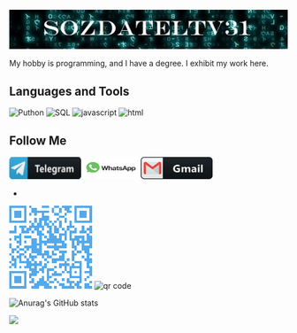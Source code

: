 [![Header](https://github.com/SozdatelTV31/SozdatelTV31/blob/main/assets/heander.jpg)]()

My hobby is programming, and I have a degree. I exhibit my work here.



Languages and Tools
-
![Puthon](https://img.shields.io/badge/Python-090909?style=for-the-badge&logo=Python&logoColor=#1E90FF)
![SQL](https://img.shields.io/badge/SQL-090909?style=for-the-badge&logo=mysql&logoColor=DarkGrey)
![javascript](https://img.shields.io/badge/javascript-090909?style=for-the-badge&logo=javascript&logoColor=DarkGrey)
![html](https://img.shields.io/badge/html-090909?style=for-the-badge&logo=html&logoColor=DarkGrey)



Follow Me
-
<a href="https://t.me/SozdatelTV">
<img src="https://github.com/SozdatelTV31/SozdatelTV31/blob/main/assets/telegrams.png" width="130" height="40"/></a>
<a href="https://wa.me/79511338696?text=Welcome">
<img src="https://github.com/SozdatelTV31/SozdatelTV31/blob/main/assets/whatsap.png" width="100" height="40"/></a>
<a href="mailto:zev331507@gmail.com">
<img src="https://github.com/SozdatelTV31/SozdatelTV31/blob/main/assets/gmail.png" width="130" height="40"/></a>

-
![](https://github.com/SozdatelTV31/SozdatelTV31/blob/main/assets/telegram.png)
<img src="https://genqrcode.com/embedded?style=0&inner_eye_style=0&outer_eye_style=0&logo=null&color=%23000000FF&background_color=%23FFFFFFFF&inner_eye_color=%23000000&outer_eye_color=%23000000&imageformat=svg&language=ru&frame_style=0&frame_text=SCAN%20ME&frame_color=%23000000&invert_colors=false&gradient_style=0&gradient_color_start=%23FF0000&gradient_color_end=%237F007F&gradient_start_offset=5&gradient_end_offset=95&stl_type=1&logo_remove_background=null&stl_size=100&stl_qr_height=1.5&stl_base_height=2&stl_include_stands=false&stl_qr_magnet_type=3&stl_qr_magnet_count=0&type=7&number=%2B79511338696&text=&width=150&height=150&bordersize=2" alt="qr code"/>

![Anurag's GitHub stats](https://github-readme-stats.vercel.app/api?username=SozdatelTV31&show_icons=true&bg_color=00000000)

![](https://komarev.com/ghpvc/?username=SozdatelTV&color=green)
